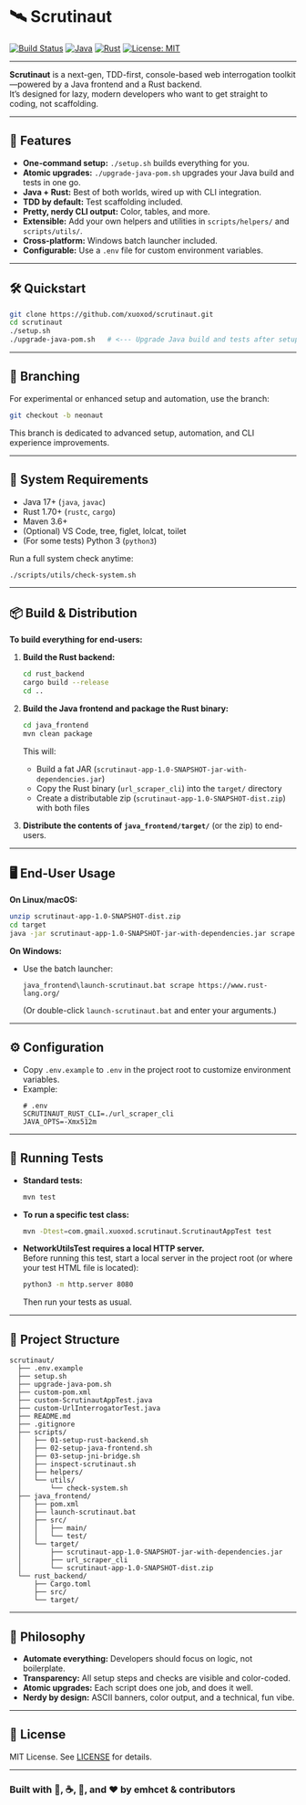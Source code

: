# 🛰️ Scrutinaut

[![Build Status](https://img.shields.io/badge/build-automated-brightgreen)](./setup.sh)
[![Java](https://img.shields.io/badge/Java-17%2B-orange)](https://adoptium.net/)
[![Rust](https://img.shields.io/badge/Rust-1.70%2B-blue)](https://www.rust-lang.org/)
[![License: MIT](https://img.shields.io/badge/License-MIT-yellow.svg)](LICENSE)

---

**Scrutinaut** is a next-gen, TDD-first, console-based web interrogation toolkit—powered by a Java frontend and a Rust backend.  
It’s designed for lazy, modern developers who want to get straight to coding, not scaffolding.

---

## 🚀 Features

- **One-command setup:** `./setup.sh` builds everything for you.
- **Atomic upgrades:** `./upgrade-java-pom.sh` upgrades your Java build and tests in one go.
- **Java + Rust:** Best of both worlds, wired up with CLI integration.
- **TDD by default:** Test scaffolding included.
- **Pretty, nerdy CLI output:** Color, tables, and more.
- **Extensible:** Add your own helpers and utilities in `scripts/helpers/` and `scripts/utils/`.
- **Cross-platform:** Windows batch launcher included.
- **Configurable:** Use a `.env` file for custom environment variables.

---

## 🛠️ Quickstart

```sh
git clone https://github.com/xuoxod/scrutinaut.git
cd scrutinaut
./setup.sh
./upgrade-java-pom.sh   # <--- Upgrade Java build and tests after setup
```

---

## 🌱 Branching

For experimental or enhanced setup and automation, use the branch:

```sh
git checkout -b neonaut
```

This branch is dedicated to advanced setup, automation, and CLI experience improvements.

---

## 🧪 System Requirements

- Java 17+ (`java`, `javac`)
- Rust 1.70+ (`rustc`, `cargo`)
- Maven 3.6+
- (Optional) VS Code, tree, figlet, lolcat, toilet
- (For some tests) Python 3 (`python3`)

Run a full system check anytime:

```sh
./scripts/utils/check-system.sh
```

---

## 📦 Build & Distribution

**To build everything for end-users:**

1. **Build the Rust backend:**

    ```sh
    cd rust_backend
    cargo build --release
    cd ..
    ```

2. **Build the Java frontend and package the Rust binary:**

    ```sh
    cd java_frontend
    mvn clean package
    ```

    This will:
    - Build a fat JAR (`scrutinaut-app-1.0-SNAPSHOT-jar-with-dependencies.jar`)
    - Copy the Rust binary (`url_scraper_cli`) into the `target/` directory
    - Create a distributable zip (`scrutinaut-app-1.0-SNAPSHOT-dist.zip`) with both files

3. **Distribute the contents of `java_frontend/target/`** (or the zip) to end-users.

---

## 🖥️ End-User Usage

**On Linux/macOS:**

```sh
unzip scrutinaut-app-1.0-SNAPSHOT-dist.zip
cd target
java -jar scrutinaut-app-1.0-SNAPSHOT-jar-with-dependencies.jar scrape https://www.rust-lang.org/
```

**On Windows:**

- Use the batch launcher:
  ```
  java_frontend\launch-scrutinaut.bat scrape https://www.rust-lang.org/
  ```
  (Or double-click `launch-scrutinaut.bat` and enter your arguments.)

---

## ⚙️ Configuration

- Copy `.env.example` to `.env` in the project root to customize environment variables.
- Example:
  ```dotenv
  # .env
  SCRUTINAUT_RUST_CLI=./url_scraper_cli
  JAVA_OPTS=-Xmx512m
  ```

---

## 🧪 Running Tests

- **Standard tests:**  

  ```sh
  mvn test
  ```

- **To run a specific test class:**  

  ```sh
  mvn -Dtest=com.gmail.xuoxod.scrutinaut.ScrutinautAppTest test
  ```

- **NetworkUtilsTest requires a local HTTP server.**  
  Before running this test, start a local server in the project root (or where your test HTML file is located):

  ```sh
  python3 -m http.server 8080
  ```

  Then run your tests as usual.

---

## 📂 Project Structure

```plaintext
scrutinaut/
  ├── .env.example
  ├── setup.sh
  ├── upgrade-java-pom.sh
  ├── custom-pom.xml
  ├── custom-ScrutinautAppTest.java
  ├── custom-UrlInterrogatorTest.java
  ├── README.md
  ├── .gitignore
  ├── scripts/
  │   ├── 01-setup-rust-backend.sh
  │   ├── 02-setup-java-frontend.sh
  │   ├── 03-setup-jni-bridge.sh
  │   ├── inspect-scrutinaut.sh
  │   ├── helpers/
  │   └── utils/
  │       └── check-system.sh
  ├── java_frontend/
  │   ├── pom.xml
  │   ├── launch-scrutinaut.bat
  │   ├── src/
  │   │   ├── main/
  │   │   └── test/
  │   └── target/
  │       ├── scrutinaut-app-1.0-SNAPSHOT-jar-with-dependencies.jar
  │       ├── url_scraper_cli
  │       └── scrutinaut-app-1.0-SNAPSHOT-dist.zip
  └── rust_backend/
      ├── Cargo.toml
      ├── src/
      └── target/
```

---

## 🤖 Philosophy

- **Automate everything:** Developers should focus on logic, not boilerplate.
- **Transparency:** All setup steps and checks are visible and color-coded.
- **Atomic upgrades:** Each script does one job, and does it well.
- **Nerdy by design:** ASCII banners, color output, and a technical, fun vibe.

---

## 📝 License

MIT License. See [LICENSE](LICENSE) for details.

---

### **Built with 🚀, ☕, 🦀, and ❤️ by emhcet & contributors**